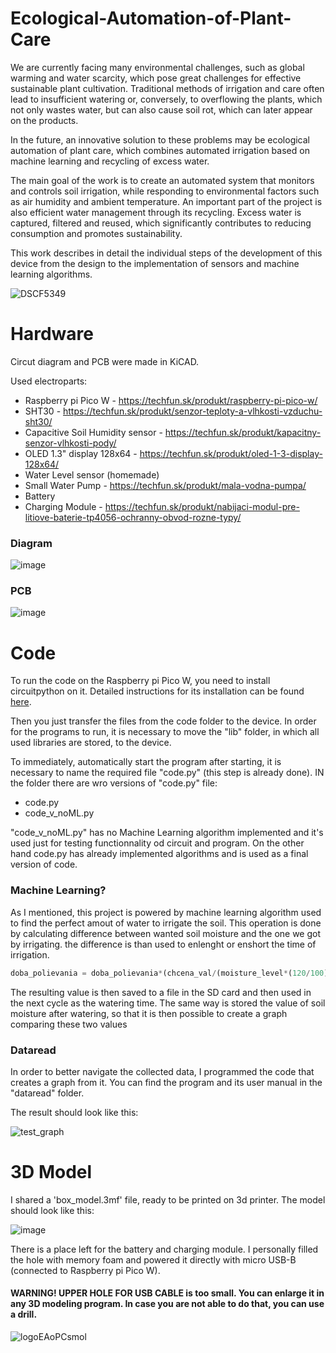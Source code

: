 # Ecological-Automation-of-Plant-Care

We are currently facing many environmental challenges, such as global warming and water scarcity, which pose great challenges for effective sustainable plant cultivation. Traditional methods of irrigation and care often lead to insufficient watering or, conversely, to overflowing the plants, which not only wastes water, but can also cause soil rot, which can later appear on the products.

 
 In the future, an innovative solution to these problems may be ecological automation of plant care, which combines automated irrigation based on machine learning and recycling of excess water.

 
 The main goal of the work is to create an automated system that monitors and controls soil irrigation, while responding to environmental factors such as air humidity and ambient temperature. An important part of the project is also efficient water management through its recycling. Excess water is captured, filtered and reused, which significantly contributes to reducing consumption and promotes sustainability.

 
 This work describes in detail the individual steps of the development of this device from the design to the implementation of sensors and machine learning algorithms.

![DSCF5349](https://github.com/user-attachments/assets/0a776cb1-b89a-4d63-9952-0938f3a37e86)



# Hardware
Circut diagram and PCB were made in KiCAD.

Used electroparts:
- Raspberry pi Pico W - https://techfun.sk/produkt/raspberry-pi-pico-w/
- SHT30 - https://techfun.sk/produkt/senzor-teploty-a-vlhkosti-vzduchu-sht30/
- Capacitive Soil Humidity sensor - https://techfun.sk/produkt/kapacitny-senzor-vlhkosti-pody/
- OLED 1.3" display 128x64 - https://techfun.sk/produkt/oled-1-3-display-128x64/
- Water Level sensor (homemade)
- Small Water Pump - https://techfun.sk/produkt/mala-vodna-pumpa/
- Battery
- Charging Module - https://techfun.sk/produkt/nabijaci-modul-pre-litiove-baterie-tp4056-ochranny-obvod-rozne-typy/

### Diagram
![image](https://github.com/user-attachments/assets/eedb83a2-ca62-448c-ba7a-b21b84b948e6)

### PCB
![image](https://github.com/user-attachments/assets/a57c8f23-9203-4a7f-9593-deeb4754fe72)



# Code
 To run the code on the Raspberry pi Pico W, you need to install circuitpython on it. Detailed instructions for its installation can be found [here](https://learn.adafruit.com/welcome-to-circuitpython/installing-circuitpython).

Then you just transfer the files from the code folder to the device. In order for the programs to run, it is necessary to move the "lib" folder, in which all used libraries are stored, to the device.

To immediately, automatically start the program after starting, it is necessary to name the required file "code.py" (this step is already done). IN the folder there are wro versions of "code.py" file:
- code.py
- code_v_noML.py

"code_v_noML.py" has no Machine Learning algorithm implemented and it's used just for testing functionnality od circuit and program. On the other hand code.py has already implemented algorithms and is used as a final version of code.

### Machine Learning?
As I mentioned, this project is powered by machine learning algorithm used to find the perfect amout of water to irrigate the soil. This operation is done by calculating difference between wanted soil moisture and the one we got by irrigating. the difference is than used to enlenght or enshort the time of irrigation.
```python
doba_polievania = doba_polievania*(chcena_val/(moisture_level*(120/100)))
```
The resulting value is then saved to a file in the SD card and then used in the next cycle as the watering time. The same way is stored the value of soil moisture after watering, so that it is then possible to create a graph comparing these two values

### Dataread
In order to better navigate the collected data, I programmed the code that creates a graph from it.
You can find the program and its user manual in the "dataread" folder.

The result should look like this:

![test_graph](https://github.com/user-attachments/assets/03a4673f-71c2-46a3-b4e4-695a1bb6a1bc)


# 3D Model
 I shared a 'box_model.3mf' file, ready to be printed on 3d printer. The model should look like this:

![image](https://github.com/user-attachments/assets/81b7bc2d-36eb-47d5-b9e9-e90b94dbf5d8)

 There is a place left for the battery and charging module. I personally filled the hole with memory foam and powered it directly with micro USB-B (connected to Raspberry pi Pico W).
#### WARNING! UPPER HOLE FOR USB CABLE is too small. You can enlarge it in any 3D modeling program. In case you are not able to do that, you can use a drill.



![logoEAoPCsmol](https://github.com/user-attachments/assets/348b5a2f-84bf-43f0-9a76-92f8ae9f7a8e)
